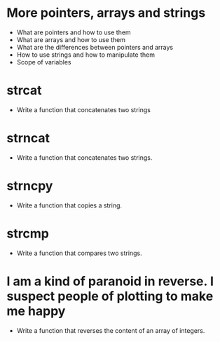 #  More pointers, arrays and strings
* What are pointers and how to use them
* What are arrays and how to use them
* What are the differences between pointers and arrays
* How to use strings and how to manipulate them
* Scope of variables
# strcat
* Write a function that concatenates two strings
# strncat 
* Write a function that concatenates two strings.
# strncpy 
* Write a function that copies a string.
# strcmp 
* Write a function that compares two strings.
# I am a kind of paranoid in reverse. I suspect people of plotting to make me happy 
* Write a function that reverses the content of an array of integers.
